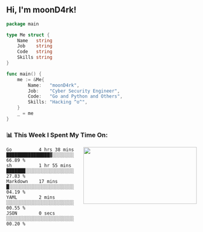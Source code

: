 <h2> Hi, I'm moonD4rk!</h2>

```go
package main

type Me struct {
	Name   string
	Job    string
	Code   string
	Skills string
}

func main() {
	me := &Me{
		Name:   "moonD4rk",
		Job:    "Cyber Security Engineer",
		Code:   "Go and Python and Others",
		Skills: "Hacking ^o^",
	}
	_ = me
}
```

<h3>📊 This Week I Spent My Time On:</h3>
<img align='right' src="https://github-readme-stats.vercel.app/api?username=moond4rk&show_icons=true&theme=radical", width="300" height="150">

<!--START_SECTION:waka-->

```text
Go          4 hrs 38 mins   ████████████████▓░░░░░░░░   66.89 %
sh          1 hr 55 mins    ███████░░░░░░░░░░░░░░░░░░   27.83 %
Markdown    17 mins         █░░░░░░░░░░░░░░░░░░░░░░░░   04.19 %
YAML        2 mins          ░░░░░░░░░░░░░░░░░░░░░░░░░   00.55 %
JSON        0 secs          ░░░░░░░░░░░░░░░░░░░░░░░░░   00.20 %
```

<!--END_SECTION:waka-->

